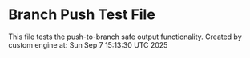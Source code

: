 # Branch Push Test File
This file tests the push-to-branch safe output functionality.
Created by custom engine at: Sun Sep  7 15:13:30 UTC 2025
